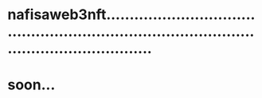 # nafisaweb3nft....................................................................................................................
# soon...
